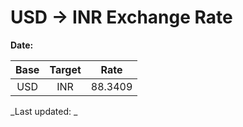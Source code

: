 # USD → INR Exchange Rate

**Date:** 

| Base | Target | Rate  |
|:----:|:------:|:-----:|
| USD  | INR    | 88.3409 |

_Last updated: _
